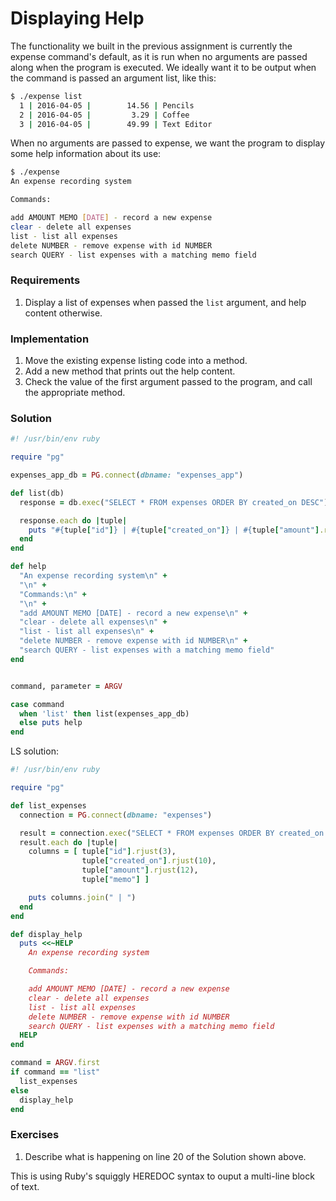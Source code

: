 # Displaying Help

The functionality we built in the previous assignment is currently the expense command's default, as it is run when no arguments are passed along when the program is executed. We ideally want it to be output when the command is passed an argument list, like this:

```bash
$ ./expense list
  1 | 2016-04-05 |        14.56 | Pencils
  2 | 2016-04-05 |         3.29 | Coffee
  3 | 2016-04-05 |        49.99 | Text Editor
```

When no arguments are passed to expense, we want the program to display some help information about its use:

```bash
$ ./expense                    
An expense recording system

Commands:

add AMOUNT MEMO [DATE] - record a new expense
clear - delete all expenses
list - list all expenses
delete NUMBER - remove expense with id NUMBER
search QUERY - list expenses with a matching memo field
```

### Requirements

1. Display a list of expenses when passed the `list` argument, and help content otherwise.

### Implementation

1. Move the existing expense listing code into a method.
2. Add a new method that prints out the help content.
3. Check the value of the first argument passed to the program, and call the appropriate method.

### Solution

```ruby
#! /usr/bin/env ruby

require "pg"

expenses_app_db = PG.connect(dbname: "expenses_app")

def list(db)
  response = db.exec("SELECT * FROM expenses ORDER BY created_on DESC")

  response.each do |tuple|
    puts "#{tuple["id"]} | #{tuple["created_on"]} | #{tuple["amount"].rjust(6,' ')} | #{tuple["memo"]}"
  end
end

def help
  "An expense recording system\n" + 
  "\n" + 
  "Commands:\n" + 
  "\n" + 
  "add AMOUNT MEMO [DATE] - record a new expense\n" +
  "clear - delete all expenses\n" +
  "list - list all expenses\n" +
  "delete NUMBER - remove expense with id NUMBER\n" +
  "search QUERY - list expenses with a matching memo field"
end


command, parameter = ARGV

case command
  when 'list' then list(expenses_app_db)
  else puts help
end
```

LS solution:

```ruby
#! /usr/bin/env ruby

require "pg"

def list_expenses
  connection = PG.connect(dbname: "expenses")

  result = connection.exec("SELECT * FROM expenses ORDER BY created_on ASC")
  result.each do |tuple|
    columns = [ tuple["id"].rjust(3),
                tuple["created_on"].rjust(10),
                tuple["amount"].rjust(12),
                tuple["memo"] ]

    puts columns.join(" | ")
  end
end

def display_help
  puts <<~HELP
    An expense recording system

    Commands:

    add AMOUNT MEMO [DATE] - record a new expense
    clear - delete all expenses
    list - list all expenses
    delete NUMBER - remove expense with id NUMBER
    search QUERY - list expenses with a matching memo field
  HELP
end

command = ARGV.first
if command == "list"
  list_expenses
else
  display_help
end
```

### Exercises

1. Describe what is happening on line 20 of the Solution shown above.

This is using Ruby's squiggly HEREDOC syntax to ouput a multi-line block of text.
